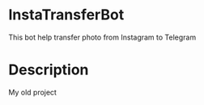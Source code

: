 # InstaTransferBot
This bot help transfer photo from Instagram to Telegram

# Description
My old project
